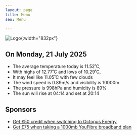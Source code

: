 ```yaml
---
layout: page
title: Menu
seo: Menu

---
```


![Logo](/images/logo.jpg){:width="832px"}

<!-- weather_marker starts -->
## On Monday, 21 July 2025

- The average temperature today is 11.52˚C,
- With highs of 12.77˚C and lows of 10.29˚C,
- It may feel like 11.05˚C with few clouds
- The wind speed is 0.89m/s and visibility is 10000m
- The pressure is 998hPa and humidity is 89%
- The sun will rise at 04:14 and set at 20:14

<!-- weather_marker ends -->

## Sponsors

- [Get £50 credit when switching to Octopus Energy](https://bit.ly/3oD1nnS)
- [Get £75 when taking a 1000mb YouFibre broadband plan](https://aklam.io/91zWhU?)
